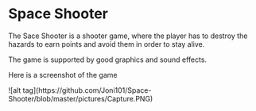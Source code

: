# Space Shooter
<p> The Sace Shooter is a shooter game, where the player has to destroy the hazards to earn points and avoid them in order to stay alive.</p>
<p> The game is supported by good graphics and sound effects.</p>
<p> Here is a screenshot of the game</p>
<p>![alt tag](https://github.com/Joni101/Space-Shooter/blob/master/pictures/Capture.PNG)<p>
